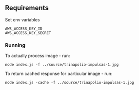 ## Requirements

Set env variables

```
AWS_ACCESS_KEY_ID
AWS_ACCESS_KEY_SECRET
```

### Running

To actually process image - run:

`node index.js -f ../source/trinapolio-impulsas-1.jpg`

To return cached response for particular image - run:

`node index.js -cache -f ../source/trinapolio-impulsas-1.jpg`